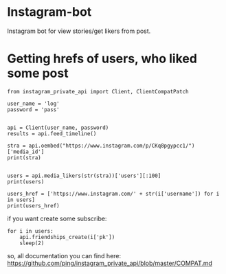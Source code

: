 # Instagram-bot
Instagram bot for view stories/get likers from post. 


# Getting hrefs of users, who liked some post

```
from instagram_private_api import Client, ClientCompatPatch

user_name = 'log'
password = 'pass'


api = Client(user_name, password)
results = api.feed_timeline()

stra = api.oembed("https://www.instagram.com/p/CKq8pgypcc1/")['media_id']
print(stra)


users = api.media_likers(str(stra))['users'][:100]
print(users)

users_href = ['https://www.instagram.com/' + str(i['username']) for i in users]
print(users_href)
```

if you want create some subscribe:
```
for i in users:
    api.friendships_create(i['pk'])
    sleep(2)
```

so, all documentation you can find here: https://github.com/ping/instagram_private_api/blob/master/COMPAT.md 
